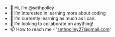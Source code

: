 - 👋 Hi, I’m @sethpolley
- 👀 I’m interested in learning more about coding
- 🌱 I’m currently learning as much as I can.
- 💞️ I’m looking to collaborate on anything!
- 📫 How to reach me - 'sethpolley27@gmail.com'

<!---
sethpolley/sethpolley is a ✨ special ✨ repository because its `README.md` (this file) appears on your GitHub profile.
You can click the Preview link to take a look at your changes.
--->
